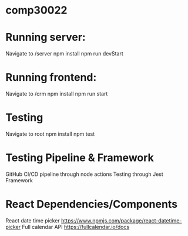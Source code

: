 # comp30022

# Running server: 
Navigate to /server
npm install
npm run devStart

# Running frontend:
Navigate to /crm
npm install 
npm run start

# Testing
Navigate to root
npm install
npm test

# Testing Pipeline & Framework
GitHub CI/CD pipeline through node actions
Testing through Jest Framework

# React Dependencies/Components
React date time picker
https://www.npmjs.com/package/react-datetime-picker
Full calendar API
https://fullcalendar.io/docs
